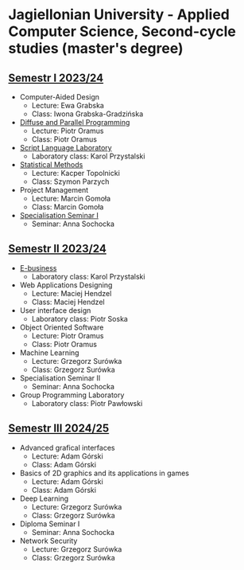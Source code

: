 # Jagiellonian University - Applied Computer Science, Second-cycle studies (master's degree)

## [Semestr I 2023/24](https://github.com/PiotrStoklosa/uj-second-cycle-studies/tree/main/semester%20I)

* Computer-Aided Design
   * Lecture: Ewa Grabska
   * Class: Iwona Grabska-Gradzińska
* [Diffuse and Parallel Programming](https://github.com/PiotrStoklosa/uj-second-cycle-studies/tree/main/semester%20I/diffuse-and-parallel-programming)
   * Lecture: Piotr Oramus
   * Class: Piotr Oramus
* [Script Language Laboratory](https://github.com/PiotrStoklosa/uj-second-cycle-studies/tree/main/semester%20I/script-language-laboratory)
   * Laboratory class: Karol Przystalski
* [Statistical Methods](https://github.com/PiotrStoklosa/uj-second-cycle-studies/tree/main/semester%20I/statistical-methods)
   * Lecture: Kacper Topolnicki
   * Class:	Szymon Parzych
* Project Management
   * Lecture: Marcin Gomoła
   * Class: Marcin Gomoła
* [Specialisation Seminar I](https://github.com/PiotrStoklosa/uj-second-cycle-studies/tree/main/semester%20I/specialisation-seminar-I)
   * Seminar: Anna Sochocka

## [Semestr II 2023/24](https://github.com/PiotrStoklosa/uj-second-cycle-studies/tree/main/semester%20II)

* [E-business](https://github.com/PiotrStoklosa/uj-second-cycle-studies/tree/main/semester%20II/e-business)
   * Laboratory class: Karol Przystalski
* Web Applications Designing
   * Lecture: Maciej Hendzel
   * Class: Maciej Hendzel
* User interface design
   * Laboratory class: Piotr Soska
* Object Oriented Software
   * Lecture: Piotr Oramus
   * Class: Piotr Oramus
* Machine Learning
   * Lecture: Grzegorz Surówka
   * Class: Grzegorz Surówka
* Specialisation Seminar II
   * Seminar: Anna Sochocka
* Group Programming Laboratory
   * Laboratory class: Piotr Pawłowski
 
## [Semestr III 2024/25](https://github.com/PiotrStoklosa/uj-second-cycle-studies/tree/main/semester%20III)

* Advanced grafical interfaces
   * Lecture: Adam Górski
   * Class: Adam Górski
* Basics of 2D graphics and its applications in games
   * Lecture: Adam Górski
   * Class: Adam Górski
* Deep Learning
   * Lecture: Grzegorz Surówka
   * Class: Grzegorz Surówka
* Diploma Seminar I
   * Seminar: Anna Sochocka
* Network Security
   * Lecture: Grzegorz Surówka
   * Class: Grzegorz Surówka

